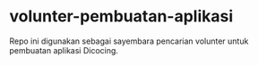 # volunter-pembuatan-aplikasi
Repo ini digunakan sebagai sayembara pencarian volunter untuk pembuatan aplikasi Dicocing.
